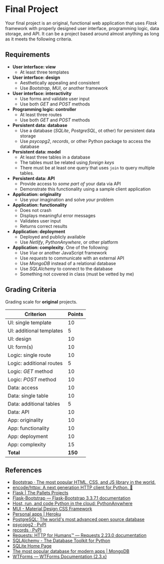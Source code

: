 # Final Project

Your final project is an original, functional web application that uses *Flask* framework with properly designed user interface, programming logic, data storage, and API. It can be a project based around almost anything as long as it meets the following criteria.

## Requirements

* **User interface: view**
  * At least three templates
* **User interface: design**
  * Aesthetically appealing and consistent
  * Use *Bootstrap*, *MUI*, or another framework
* **User interface: interactivity**
  * Use forms and validate user input
  * Use both *GET* and *POST* methods
* **Programming logic: controller**
  * At least three routes
  * Use both *GET* and *POST* methods
* **Persistent data: database**
  * Use a database (*SQLite*, *PostgreSQL*, ot other) for persistent data storage
  * Use *psycopg2*, *records*, or other Python package to access the database
* **Persistent data: model**
  * At least three tables in a database
  * The tables must be related using *foreign keys*
  * There must be at least one query that uses `join` to query multiple tables.
* **Persistent data: API**
  * Provide access to *some part of* your data via API
  * Demonstrate this functionality using a sample client application
* **Application: originality**
  * Use your imagination and solve *your* problem
* **Application: functionality**
  * Does not crash
  * Displays meaningful error messages
  * Validates user input
  * Returns correct results
* **Application: deployment**
  * Deployed and publicly available
  * Use *Netlify*, *PythonAnywhere*, or other platform
* **Application: complexity**. One of the following:
  * Use *Vue* or another JavaScript framework
  * Use *requests* to communicate with an external API
  * Use *MongoDB* instead of a relational database
  * Use *SQLAlchemy* to connect to the database
  * Something not covered in class (must be vetted by me)

## Grading Criteria

Grading scale for **original** projects.

| Criterion                           | Points  |
| ----------------------------------- | ------- |
| UI: single template                 | 10      |
| UI: additional templates            | 5       |
| UI: design                          | 10      |
| UI: form(s)                         | 10      |
| Logic: single route                 | 10      |
| Logic: additional routes            | 5       |
| Logic: *GET* method                 | 10      |
| Logic: *POST* method                | 10      |
| Data: access                        | 10      |
| Data: single table                  | 10      |
| Data: additional tables             | 5       |
| Data: API                           | 10      |
| App: originality                    | 10      |
| App: functionality                  | 10      |
| App: deployment                     | 10      |
| App: complexity                     | 15      |
| **Total**                           | **150** |

## References

* [Bootstrap · The most popular HTML, CSS, and JS library in the world.](https://getbootstrap.com/)
* [encode/httpx: A next generation HTTP client for Python. 🦋](https://github.com/encode/httpx)
* [Flask | The Pallets Projects](https://palletsprojects.com/p/flask/)
* [Flask-Bootstrap — Flask-Bootstrap 3.3.7.1 documentation](https://pythonhosted.org/Flask-Bootstrap/)
* [Host, run, and code Python in the cloud: PythonAnywhere](https://www.pythonanywhere.com/)
* [MUI - Material Design CSS Framework](https://www.muicss.com/)
* [Personal apps | Heroku](https://dashboard.heroku.com/apps)
* [PostgreSQL: The world's most advanced open source database](https://www.postgresql.org/)
* [psycopg2 · PyPI](https://pypi.org/project/psycopg2/)
* [records · PyPI](https://pypi.org/project/records/)
* [Requests: HTTP for Humans™ — Requests 2.23.0 documentation](https://requests.readthedocs.io/en/master/)
* [SQLAlchemy - The Database Toolkit for Python](https://www.sqlalchemy.org/)
* [SQLite Home Page](https://www.sqlite.org/index.html)
* [The most popular database for modern apps | MongoDB](https://www.mongodb.com/)
* [WTForms — WTForms Documentation (2.3.x)](https://wtforms.readthedocs.io/en/2.3.x/)